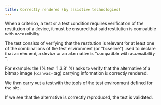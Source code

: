 ```yaml
---
title: Correctly rendered (by assistive technologies)
---
```


When a criterion, a test or a test condition requires verification of the restitution of a device, it must be ensured that said restitution is compatible with accessibility.

The test consists of verifying that the restitution is relevant for at least one of the combinations of the test environment (or "baseline") used to declare that an element, a device or an alternative is "compatible with accessibility ".

For example: the {% test '1.3.8' %} asks to verify that the alternative of a bitmap image (`<canvas>` tag) carrying information is correctly rendered.

We then carry out a test with the tools of the test environment defined for the site.

If we see that the alternative is correctly reproduced, the test is validated.

